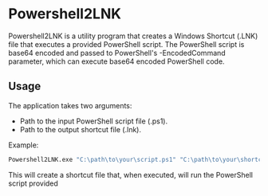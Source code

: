 # Powershell2LNK
Powershell2LNK is a utility program that creates a Windows Shortcut (.LNK) file that executes a provided PowerShell script. The PowerShell script is base64 encoded and passed to PowerShell's -EncodedCommand parameter, which can execute base64 encoded PowerShell code.

## Usage
The application takes two arguments:

- Path to the input PowerShell script file (.ps1).
- Path to the output shortcut file (.lnk).

Example:

```bash
Powershell2LNK.exe "C:\path\to\your\script.ps1" "C:\path\to\your\shortcut.lnk"
```

This will create a shortcut file that, when executed, will run the PowerShell script provided
